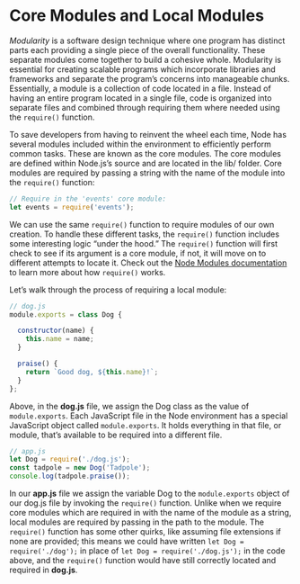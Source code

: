 # Core Modules and Local Modules

*Modularity* is a software design technique where one program has distinct parts each providing a single piece of the overall functionality. These separate modules come together to build a cohesive whole. Modularity is essential for creating scalable programs which incorporate libraries and frameworks and separate the program’s concerns into manageable chunks. Essentially, a module is a collection of code located in a file. Instead of having an entire program located in a single file, code is organized into separate files and combined through requiring them where needed using the ``require()`` function.

To save developers from having to reinvent the wheel each time, Node has several modules included within the environment to efficiently perform common tasks. These are known as the core modules. The core modules are defined within Node.js’s source and are located in the lib/ folder. Core modules are required by passing a string with the name of the module into the ``require()`` function:

```javascript
// Require in the 'events' core module:
let events = require('events');
```

We can use the same ``require()`` function to require modules of our own creation. To handle these different tasks, the ``require()`` function includes some interesting logic “under the hood.” The ``require()`` function will first check to see if its argument is a core module, if not, it will move on to different attempts to locate it. Check out the [Node Modules documentation](https://nodejs.org/api/modules.html#modules_modules) to learn more about how ``require()`` works.

Let’s walk through the process of requiring a local module:

```javascript
// dog.js
module.exports = class Dog {

  constructor(name) {
    this.name = name;
  }

  praise() {
    return `Good dog, ${this.name}!`;
  }
};
```

Above, in the **dog.js** file, we assign the Dog class as the value of ``module.exports``. Each JavaScript file in the Node environment has a special JavaScript object called ``module.exports``. It holds everything in that file, or module, that’s available to be required into a different file.

```javascript
// app.js
let Dog = require('./dog.js');
const tadpole = new Dog('Tadpole');
console.log(tadpole.praise());
```

In our **app.js** file we assign the variable Dog to the ``module.exports`` object of our dog.js file by invoking the ``require()`` function. Unlike when we require core modules which are required in with the name of the module as a string, local modules are required by passing in the path to the module. The ``require()`` function has some other quirks, like assuming file extensions if none are provided; this means we could have written ``let Dog = require('./dog');`` in place of ``let Dog = require('./dog.js');`` in the code above, and the ``require()`` function would have still correctly located and required in **dog.js**.